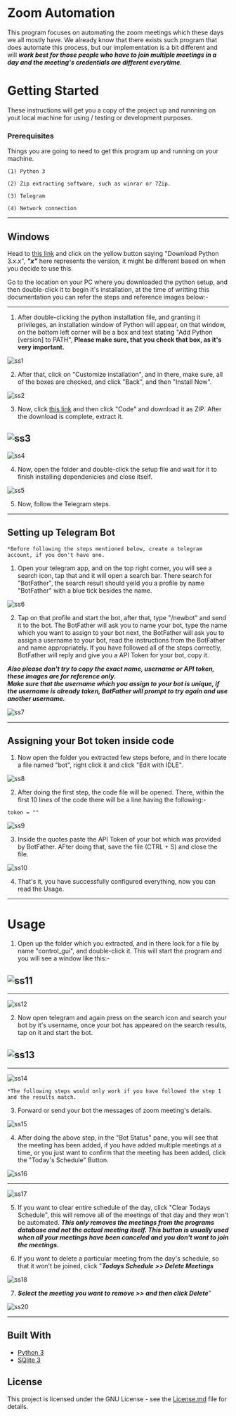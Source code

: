 # Zoom Automation
This program focuses on automating the zoom meetings which these days we all mostly have. We already know that there exists such program that does automate this process, but our 
implementation is a bit different and will **_work best for those people who have to join multiple meetings in a day and the meeting's credentials are different everytime_**. 

# Getting Started
These instructions will get you a copy of the project up and runnning on yout local machine for using / testing or development purposes.

### Prerequisites
Things you are going to need to get this program up and running on your machine.

```
(1) Python 3

(2) Zip extracting software, such as winrar or 7Zip.

(3) Telegram

(4) Network connection
```

---

## Windows

Head to [this link](https://www.python.org/downloads/) and click on the yellow button saying "Download Python 3.x.x", **_"x"_** here represents the version, it might be 
different based on when you decide to use this.


Go to the location on your PC where you downloaded the python setup, and then double-click it to begin it's installation, at the time of writting this documentation
you can refer the steps and reference images below:-

---

1. After double-clicking the python installation file, and granting it privileges, an installation window of Python will appear, on that window, on the bottom
left corner will be a box and text stating "Add Python [version] to PATH", **Please make sure, that you check that box, as it's very important.**

![ss1](https://user-images.githubusercontent.com/42169204/107082107-b714d900-6819-11eb-8050-019fadf942a2.PNG)


2. After that, click on "Customize installation", and in there, make sure, all of the boxes are checked, and click "Back", and then "Install Now".

![ss2](https://user-images.githubusercontent.com/42169204/107082351-0d821780-681a-11eb-9cf3-2ac63fcb5b12.PNG)


3. Now, click [this link](https://github.com/evil5198/AutoZoom) and then click "Code" and download it as ZIP. After the download is complete, extract it.

![ss3](https://user-images.githubusercontent.com/42169204/107082427-2b4f7c80-681a-11eb-9145-456811abe34c.PNG)
---
![ss4](https://user-images.githubusercontent.com/42169204/107082507-4b7f3b80-681a-11eb-9f0a-547a7d170852.png)



4. Now, open the folder and double-click the setup file and wait for it to finish installing dependenicies and close itself.

![ss5](https://user-images.githubusercontent.com/42169204/107082633-79648000-681a-11eb-867d-d56afced1afd.PNG)


5. Now, follow the Telegram steps.

---

## Setting up Telegram Bot

```
*Before following the steps mentioned below, create a telegram account, if you don't have one.
```

1. Open your telegram app, and on the top right corner, you will see a search icon, tap that and it will open a search bar. There search for "BotFather", the search
result should yeild you a profile by name "BotFather" with a blue tick besides the name.


![ss6](https://user-images.githubusercontent.com/42169204/107082716-9dc05c80-681a-11eb-8f6a-61b8297cc004.jpg)


2. Tap on that profile and start the bot, after that, type "/newbot" and send it to the bot. The BotFather will ask you to name your bot, type the name which you
want to assign to your bot next, the BotFather will ask you to assign a username to your bot, read the instructions from the BotFather and name appropriately. If 
you have followed all of the steps correctly, BotFather will reply and give you a API Token for your bot, copy it.

**_Also please don't try to copy the exact name, username or API token, these images are for reference only._**\
**_Make sure that the username which you assign to your bot is unique, if the username is already taken, BotFather will prompt to try again and use another username._**

![ss7](https://user-images.githubusercontent.com/42169204/107083085-23440c80-681b-11eb-9d3e-98a5aabc0308.jpg)



---

## Assigning your Bot token inside code


1. Now open the folder you extracted few steps before, and in there locate a file named "bot", right click it and click "Edit with IDLE".

![ss8](https://user-images.githubusercontent.com/42169204/107083145-3951cd00-681b-11eb-8c0a-f82dd0efddcd.png)



2. After doing the first step, the code file will be opened. There, within the first 10 lines of the code there will be a line having the following:-
```
token = ""
```

![ss9](https://user-images.githubusercontent.com/42169204/107084303-e24cf780-681c-11eb-84e0-464b8f462fe2.PNG)


3. Inside the quotes paste the API Token of your bot which was provided by BotFather. AFter doing that, save the file (CTRL + S) and close the file.

![ss10](https://user-images.githubusercontent.com/42169204/107084329-eaa53280-681c-11eb-90e0-d36aea0bf772.PNG)

4. That's it, you have successfully configured everything, now you can read the Usage.

---

# Usage

1. Open up the folder which you extracted, and in there look for a file by name "control_gui", and double-click it. This will start the program and you will see a window 
like this:-

![ss11](https://user-images.githubusercontent.com/42169204/107084630-4ff92380-681d-11eb-9279-0b2dc7dfea5b.PNG)
---

---
![ss12](https://user-images.githubusercontent.com/42169204/107084689-62735d00-681d-11eb-854f-d4147aa01319.PNG)


2. Now open telegram and again press on the search icon and search your bot by it's username, once your bot has appeared on the search results, tap on it and start the bot.

![ss13](https://user-images.githubusercontent.com/42169204/107084739-6ef7b580-681d-11eb-8087-f9dbcfd41e8e.jpg)
---

---
![ss14](https://user-images.githubusercontent.com/42169204/107084773-7dde6800-681d-11eb-8678-4f8cedc2b4b9.jpg)

```
*The following steps would only work if you have followed the step 1 and the results match. 
```

3. Forward or send your bot the messages of zoom meeting's details. 

![ss15](https://user-images.githubusercontent.com/42169204/107084808-8afb5700-681d-11eb-8e6e-203b48a2ecbc.jpg)

4. After doing the above step, in the "Bot Status" pane, you will see that the meeting has been added, if you have added multiple meetings at a time, or you just want
to confirm that the meeting has been added, click the "Today's Schedule" Button.

![ss16](https://user-images.githubusercontent.com/42169204/107111423-0ee12d80-6876-11eb-8520-1ba820f1f55b.png)

---

![ss17](https://user-images.githubusercontent.com/42169204/107111434-24eeee00-6876-11eb-9ebe-4e7f8d553281.png)


5. If you want to clear entire schedule of the day, click "Clear Todays Schedule", this will remove all of the meetings of that day and they won't be automated.
**_This only removes the meetings from the programs database and not the actual meeting itself. This button is usually used when all your meetings have been canceled and you
don't want to join the meetings._**


6. If you want to delete a particular meeting from the day's schedule, so that it won't be joined, click "**_Todays Schedule >> Delete Meetings_**

![ss18](https://user-images.githubusercontent.com/42169204/107111735-608ab780-6878-11eb-806d-23733c627c0c.PNG)

7. **_Select the meeting you want to remove >> and then click Delete_**"

![ss20](https://user-images.githubusercontent.com/42169204/107111853-48fffe80-6879-11eb-95c9-6758c9ed979a.PNG)

---

## Built With

- [Python 3](https://www.python.org/)
- [SQlite 3](https://www.sqlite.org/index.html)

## License 

This project is licensed under the GNU  License - see the [License.md](https://) file for details.




